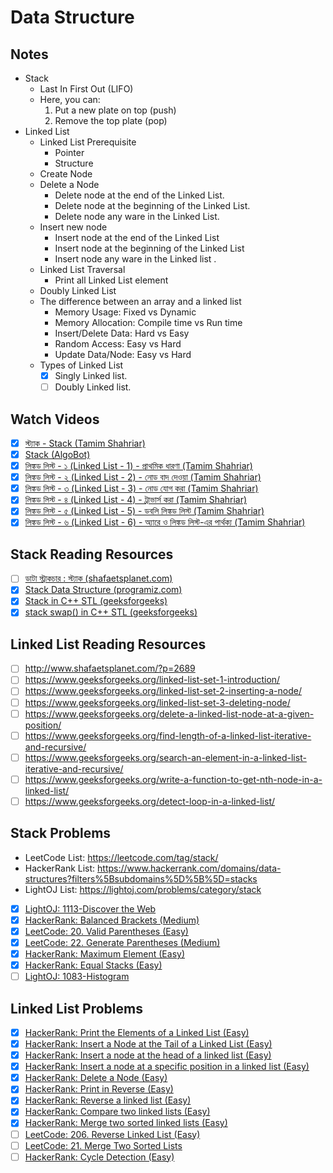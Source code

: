 # Data Structure

## Notes

- Stack
  - Last In First Out (LIFO)
  - Here, you can:
    1. Put a new plate on top (push)
    1. Remove the top plate (pop)
- Linked List
  - Linked List Prerequisite
    - Pointer
    - Structure
  - Create Node
  - Delete a Node
    - Delete node at the end of the Linked List.
    - Delete node at the beginning of the Linked List.
    - Delete node any ware in the Linked List.
  - Insert new node
    - Insert node at the end of the Linked List
    - Insert node at the beginning of the Linked List
    - Insert node any ware in the Linked list .
  - Linked List Traversal
    - Print all Linked List element
  - Doubly Linked List
  - The difference between an array and a linked list
    - Memory Usage: Fixed vs Dynamic
    - Memory Allocation: Compile time vs Run time
    - Insert/Delete Data: Hard vs Easy
    - Random Access: Easy vs Hard
    - Update Data/Node: Easy vs Hard
  - Types of Linked List
    - [x] Singly Linked list.
    - [ ] Doubly Linked list.

## Watch Videos

- [x] [স্ট্যাক - Stack (Tamim Shahriar)](https://youtu.be/-8JxL-dXg6w)
- [x] [Stack (AlgoBot)](https://youtu.be/3gwBZwsa_ik)
- [x] [লিঙ্কড লিস্ট - ১ (Linked List - 1) - প্রাথমিক ধারণা (Tamim Shahriar)](https://youtu.be/k3wD1KtP8EE)
- [x] [লিঙ্কড লিস্ট - ২ (Linked List - 2) - নোড বাদ দেওয়া (Tamim Shahriar)](https://youtu.be/rBc-CApEe3s)
- [x] [লিঙ্কড লিস্ট - ৩ (Linked List - 3) - নোড যোগ করা (Tamim Shahriar)](https://youtu.be/VLd6EnfUuWU)
- [x] [লিঙ্কড লিস্ট - ৪ (Linked List - 4) - ট্রাভার্স করা (Tamim Shahriar)](https://youtu.be/XLBBmEUILi4)
- [x] [লিঙ্কড লিস্ট - ৫ (Linked List - 5) - ডবলি লিঙ্কড লিস্ট (Tamim Shahriar)](https://youtu.be/kyuPR9SqvDY)
- [x] [লিঙ্কড লিস্ট - ৬ (Linked List - 6) - অ্যারে ও লিঙ্কড লিস্ট-এর পার্থক্য (Tamim Shahriar)](https://youtu.be/DKpe5gsySag)

## Stack Reading Resources

- [ ] [ডাটা স্ট্রাকচার : স্ট্যাক (shafaetsplanet.com)](http://www.shafaetsplanet.com/?p=2342)
- [x] [Stack Data Structure (programiz.com)](https://www.programiz.com/dsa/stack)
- [x] [Stack in C++ STL (geeksforgeeks)](https://www.geeksforgeeks.org/stack-in-cpp-stl/)
- [x] [stack swap() in C++ STL (geeksforgeeks)](https://www.geeksforgeeks.org/stack-swap-in-c-stl/)

## Linked List Reading Resources

- [ ] http://www.shafaetsplanet.com/?p=2689
- [ ] https://www.geeksforgeeks.org/linked-list-set-1-introduction/
- [ ] https://www.geeksforgeeks.org/linked-list-set-2-inserting-a-node/
- [ ] https://www.geeksforgeeks.org/linked-list-set-3-deleting-node/
- [ ] https://www.geeksforgeeks.org/delete-a-linked-list-node-at-a-given-position/
- [ ] https://www.geeksforgeeks.org/find-length-of-a-linked-list-iterative-and-recursive/
- [ ] https://www.geeksforgeeks.org/search-an-element-in-a-linked-list-iterative-and-recursive/
- [ ] https://www.geeksforgeeks.org/write-a-function-to-get-nth-node-in-a-linked-list/
- [ ] https://www.geeksforgeeks.org/detect-loop-in-a-linked-list/

## Stack Problems

- LeetCode List: https://leetcode.com/tag/stack/
- HackerRank List: https://www.hackerrank.com/domains/data-structures?filters%5Bsubdomains%5D%5B%5D=stacks
- LightOJ List: https://lightoj.com/problems/category/stack
- [x] [LightOJ: 1113-Discover the Web](https://lightoj.com/problem/discover-the-web)
- [x] [HackerRank: Balanced Brackets (Medium)](https://www.hackerrank.com/challenges/balanced-brackets)
- [x] [LeetCode: 20. Valid Parentheses (Easy)](https://leetcode.com/problems/valid-parentheses/)
- [x] [LeetCode: 22. Generate Parentheses (Medium)](https://leetcode.com/problems/generate-parentheses)
- [x] [HackerRank: Maximum Element (Easy)](https://www.hackerrank.com/challenges/maximum-element)
- [x] [HackerRank: Equal Stacks (Easy)](https://www.hackerrank.com/challenges/equal-stacks/problem)
- [ ] [LightOJ: 1083-Histogram](https://lightoj.com/problem/histogram)

## Linked List Problems

- [x] [HackerRank: Print the Elements of a Linked List (Easy)](https://www.hackerrank.com/challenges/print-the-elements-of-a-linked-list)
- [x] [HackerRank: Insert a Node at the Tail of a Linked List (Easy)](https://www.hackerrank.com/challenges/insert-a-node-at-the-tail-of-a-linked-list)
- [x] [HackerRank: Insert a node at the head of a linked list (Easy)](https://www.hackerrank.com/challenges/insert-a-node-at-the-head-of-a-linked-list)
- [x] [HackerRank: Insert a node at a specific position in a linked list (Easy)](https://www.hackerrank.com/challenges/insert-a-node-at-a-specific-position-in-a-linked-list)
- [x] [HackerRank: Delete a Node (Easy)](https://www.hackerrank.com/challenges/delete-a-node-from-a-linked-list)
- [x] [HackerRank: Print in Reverse (Easy)](https://www.hackerrank.com/challenges/print-the-elements-of-a-linked-list-in-reverse)
- [x] [HackerRank: Reverse a linked list (Easy)](https://www.hackerrank.com/challenges/reverse-a-linked-list)
- [x] [HackerRank: Compare two linked lists (Easy)](https://www.hackerrank.com/challenges/compare-two-linked-lists)
- [x] [HackerRank: Merge two sorted linked lists (Easy)](https://www.hackerrank.com/challenges/merge-two-sorted-linked-lists)
- [ ] [LeetCode: 206. Reverse Linked List (Easy)](https://leetcode.com/problems/reverse-linked-list/)
- [ ] [LeetCode: 21. Merge Two Sorted Lists](https://leetcode.com/problems/merge-two-sorted-lists)
- [ ] [HackerRank: Cycle Detection (Easy)](https://www.hackerrank.com/challenges/detect-whether-a-linked-list-contains-a-cycle)
